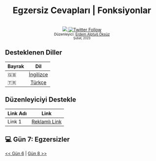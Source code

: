 <div align="center">
  <h1>Egzersiz Cevapları | Fonksiyonlar</h1>
  <br>
  <a class="header-badge" target="_blank" href="https://www.linkedin.com/in/erdemalptugoksuz/">
    <img src="https://img.shields.io/badge/style--5eba00.svg?label=LinkedIn&logo=linkedin&style=social">
  </a>
  <a class="header-badge" target="_blank" href="https://twitter.com/heyahtuput">
    <img alt="Twitter Follow" src="https://img.shields.io/twitter/follow/Erdem Alptuğ?style=social">
  </a><br>
  <sub>Düzenleyici:
    <a href="https://www.linkedin.com/in/erdemalptugoksuz/" target="_blank">Erdem Alptuğ Öksüz</a><br>
    <small> Şubat, 2023</small>
  </sub>
</div>

## Desteklenen Diller
| Bayrak  |                                                                       Dil                                                                           |
| ----- | :----------------------------------------------------------------------------------------------------------------------------------------------------:|
| 🇬🇧    |                                                             [İngilizce](/English/Day_07/Day_07.md)                                                      |
| 🇹🇷    |                                                             [Türkçe](/Turkish/Day_07/Day_07.md)                                                      |

## Düzenleyiciyi Destekle
| Link Adı |                                                                        Link                                                                        |
| ----- | :----------------------------------------------------------------------------------------------------------------------------------------------------:|
| Link 1   |                                                             [Reklamlı Link](https://ay.live/AK4n)

## 💻 Gün 7: Egzersizler



[<< Gün 6](/Turkish/Day_06/Day_06.md) | [Gün 8 >>](/Turkish/Day_08/Day_08.md)